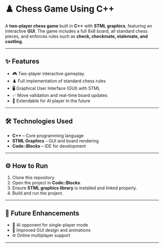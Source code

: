 # ♟️ Chess Game Using C++  

A **two-player chess game** built in **C++** with **STML graphics**, featuring an interactive **GUI**. The game includes a full 8x8 board, all standard chess pieces, and enforces rules such as **check, checkmate, stalemate, and castling**.  

---

## ✨ Features  
- 🎮 Two-player interactive gameplay  
- ♟️ Full implementation of standard chess rules  
- 🖥️ Graphical User Interface (GUI) with STML  
- ✅ Move validation and real-time board updates  
- 🔮 Extendable for AI player in the future  

---

## 🛠️ Technologies Used  
- **C++** – Core programming language  
- **STML Graphics** – GUI and board rendering  
- **Code::Blocks** – IDE for development  

---

## ⚙️ How to Run  
1. Clone this repository.  
2. Open the project in **Code::Blocks**.  
3. Ensure **STML graphics library** is installed and linked properly.  
4. Build and run the project.  

---

## 🚀 Future Enhancements  
- 🤖 AI opponent for single-player mode  
- 🎨 Improved GUI design and animations  
- 🌐 Online multiplayer support  

---


